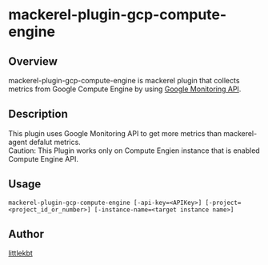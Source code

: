 mackerel-plugin-gcp-compute-engine
====

## Overview

mackerel-plugin-gcp-compute-engine is mackerel plugin that collects metrics from Google Compute Engine by using [Google Monitoring API](https://cloud.google.com/monitoring/api/v3/).

## Description


This plugin uses Google Monitoring API to get more metrics than mackerel-agent defalut metrics.   
Caution: This Plugin works only on Compute Engien instance that is enabled Compute Engine API. 

## Usage

```shell
mackerel-plugin-gcp-compute-engine [-api-key=<APIKey>] [-project=<project_id_or_number>] [-instance-name=<target instance name>]
```
## Author

[littlekbt](https://github.com/littlekbt)
